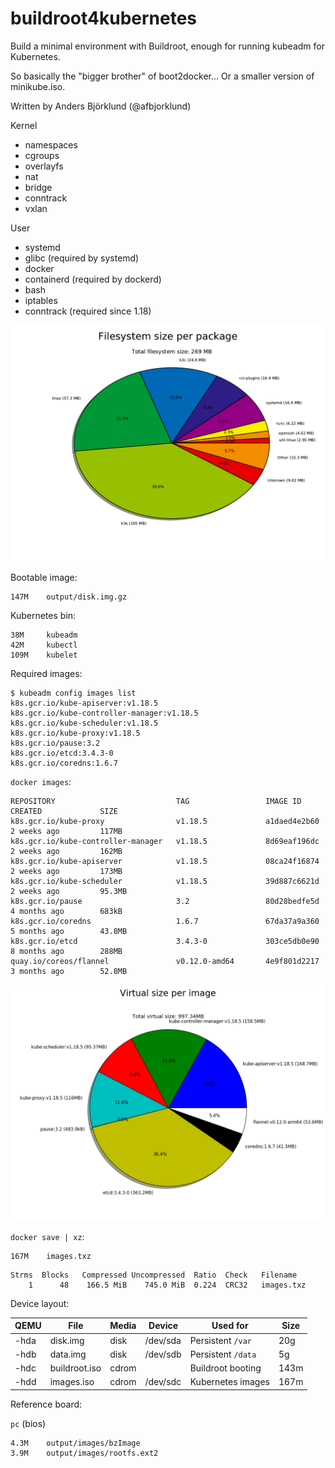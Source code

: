buildroot4kubernetes
====================

Build a minimal environment with Buildroot, enough for running kubeadm for Kubernetes.

So basically the "bigger brother" of boot2docker... Or a smaller version of minikube.iso.

Written by Anders Björklund (@afbjorklund)


Kernel
* namespaces
* cgroups
* overlayfs
* nat
* bridge
* conntrack
* vxlan

User
* systemd
* glibc (required by systemd)
* docker
* containerd (required by dockerd)
* bash
* iptables
* conntrack (required since 1.18)


![graph size](graph-size.png)

Bootable image:

```
147M	output/disk.img.gz
```

Kubernetes bin:

```
38M     kubeadm
42M     kubectl
109M    kubelet
```

Required images:

```console
$ kubeadm config images list
k8s.gcr.io/kube-apiserver:v1.18.5
k8s.gcr.io/kube-controller-manager:v1.18.5
k8s.gcr.io/kube-scheduler:v1.18.5
k8s.gcr.io/kube-proxy:v1.18.5
k8s.gcr.io/pause:3.2
k8s.gcr.io/etcd:3.4.3-0
k8s.gcr.io/coredns:1.6.7
```

`docker images`:

```
REPOSITORY                           TAG                 IMAGE ID            CREATED             SIZE
k8s.gcr.io/kube-proxy                v1.18.5             a1daed4e2b60        2 weeks ago         117MB
k8s.gcr.io/kube-controller-manager   v1.18.5             8d69eaf196dc        2 weeks ago         162MB
k8s.gcr.io/kube-apiserver            v1.18.5             08ca24f16874        2 weeks ago         173MB
k8s.gcr.io/kube-scheduler            v1.18.5             39d887c6621d        2 weeks ago         95.3MB
k8s.gcr.io/pause                     3.2                 80d28bedfe5d        4 months ago        683kB
k8s.gcr.io/coredns                   1.6.7               67da37a9a360        5 months ago        43.8MB
k8s.gcr.io/etcd                      3.4.3-0             303ce5db0e90        8 months ago        288MB
quay.io/coreos/flannel               v0.12.0-amd64       4e9f801d2217        3 months ago        52.8MB
```

![image size](image-size.png)

`docker save | xz`:

```
167M	images.txz
```

```
Strms  Blocks   Compressed Uncompressed  Ratio  Check   Filename
    1      48    166.5 MiB    745.0 MiB  0.224  CRC32   images.txz
```

Device layout:

| QEMU | File          | Media | Device   | Used for          | Size |
| ---- | ------------- | ----- | -------- | ----------------- | ---- |
| -hda | disk.img      | disk  | /dev/sda | Persistent `/var` |  20g |
| -hdb | data.img      | disk  | /dev/sdb | Persistent `/data`|   5g |
| -hdc | buildroot.iso | cdrom |          | Buildroot booting | 143m |
| -hdd | images.iso    | cdrom | /dev/sdc | Kubernetes images | 167m |

Reference board:

`pc` (bios)

```
4.3M	output/images/bzImage
3.9M	output/images/rootfs.ext2
```
